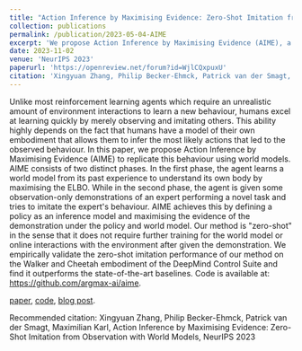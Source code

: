 ```yaml
---
title: "Action Inference by Maximising Evidence: Zero-Shot Imitation from Observation with World Models"
collection: publications
permalink: /publication/2023-05-04-AIME
excerpt: 'We propose Action Inference by Maximising Evidence (AIME), a novel algorithm for imitation from observation by transferring learnt world models.'
date: 2023-11-02
venue: 'NeurIPS 2023'
paperurl: 'https://openreview.net/forum?id=WjlCQxpuxU'
citation: 'Xingyuan Zhang, Philip Becker-Ehmck, Patrick van der Smagt, Maximilian Karl, Action Inference by Maximising Evidence: Zero-Shot Imitation from Observation with World Models, NeurIPS 2023'
---
```

Unlike most reinforcement learning agents which require an unrealistic amount of environment interactions to learn a new behaviour, humans excel at learning quickly by merely observing and imitating others. This ability highly depends on the fact that humans have a model of their own embodiment that allows them to infer the most likely actions that led to the observed behaviour. In this paper, we propose Action Inference by Maximising Evidence (AIME) to replicate this behaviour using world models. AIME consists of two distinct phases. In the first phase, the agent learns a world model from its past experience to understand its own body by maximising the ELBO. While in the second phase, the agent is given some observation-only demonstrations of an expert performing a novel task and tries to imitate the expert's behaviour. AIME achieves this by defining a policy as an inference model and maximising the evidence of the demonstration under the policy and world model. Our method is "zero-shot" in the sense that it does not require further training for the world model or online interactions with the environment after given the demonstration. We empirically validate the zero-shot imitation performance of our method on the Walker and Cheetah embodiment of the DeepMind Control Suite and find it outperforms the state-of-the-art baselines. Code is available at: https://github.com/argmax-ai/aime.

[paper](https://openreview.net/forum?id=WjlCQxpuxU), [code](https://github.com/argmax-ai/aime), [blog post](https://argmax.ai/blog/aime/).

Recommended citation: Xingyuan Zhang, Philip Becker-Ehmck, Patrick van der Smagt, Maximilian Karl, Action Inference by Maximising Evidence: Zero-Shot Imitation from Observation with World Models, NeurIPS 2023
